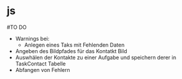 # js

#TO DO

- Warnings bei:
  - Anlegen eines Taks mit Fehlenden Daten
- Angeben des Bildpfades für das Kontatkt Bild
- Auswhälen der Kontakte zu einer Aufgabe und speichern derer in TaskContact Tabelle
- Abfangen von Fehlern
